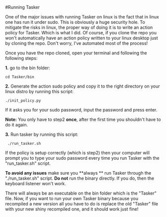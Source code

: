 #Running Tasker

One of the major issues with running Tasker on linux is the fact that in linux one has run it under sudo. This is obviously a huge security hole. To mitigate the risks in linux, the proper way of doing it is to write an action policy for Tasker. Which is what I did. Of course, if you clone the repo you won't automatically have an action policy written to your linux desktop just by cloning the repo. Don't worry, I've automated most of the process!

Once you have the repo cloned, open your terminal and  following the following steps:

**1.** go to the bin folder:

	cd Tasker/bin

**2.** Generate the action sudo policy and copy it to the right directory on your linux distro by running this script:

	./init_policy.py
	
If it asks you for your sudo password, input the password and press enter.
 
 **Note:** You only have to step2 **once**, after the first time you shouldn't have to do it again.
 
 **3.** Run tasker by running this script:
 
	 ./run_tasker.sh

If the policy is setup correctly (which is step2) then your computer will prompt you to type your sudo password every time you run Tasker with the "run_tasker.sh" script.

**To avoid any issues** make sure you **always ** run Tasker through the "./run_tasker.sh" script. **Do not** run the binary directly. If you do, then the keyboard listener won't work.

There will always be an executable on the bin folder which is the "Tasker" file. Now, if you want to run your own Tasker binary because you recompiled a new version all you have to do is replace the old "Tasker" file with your new shiny recompiled one, and it should work just fine!




